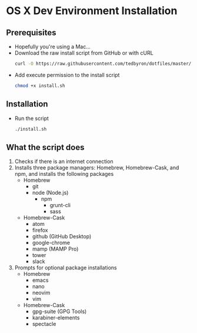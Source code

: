 # OS X Dev Environment Installation

## Prerequisites

-   Hopefully you're using a Mac...
-   Download the raw install script from GitHub or with cURL
    ```sh
    curl -O https://raw.githubusercontent.com/tedbyron/dotfiles/master/ideabase/install.sh
    ```
-   Add execute permission to the install script
    ```sh
    chmod +x install.sh
    ```

## Installation

-   Run the script
    ```sh
    ./install.sh
    ```

## What the script does

1.  Checks if there is an internet connection
2.  Installs three package managers: Homebrew, Homebrew-Cask, and npm, and installs the following packages
    -   Homebrew
        -   git
        -   node (Node.js)
            -   npm
                -   grunt-cli
                -   sass
    -   Homebrew-Cask
        -   atom
        -   firefox
        -   github (GitHub Desktop)
        -   google-chrome
        -   mamp (MAMP Pro)
        -   tower
        -   slack
3. Prompts for optional package installations
    -   Homebrew
        -   emacs
        -   nano
        -   neovim
        -   vim
    -   Homebrew-Cask
        -   gpg-suite (GPG Tools)
        -   karabiner-elements
        -   spectacle
